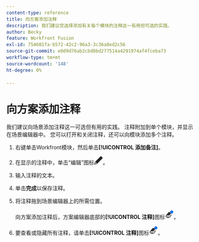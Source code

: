 ```yaml
---
content-type: reference
title: 向方案添加注释
description: 我们建议您选择添加有关每个模块的注释这一有用但可选的实践。
author: Becky
feature: Workfront Fusion
exl-id: 754601fa-b572-42c2-96a3-3c36a8ed2c56
source-git-commit: e0d9d76ab2cbd8bd277514a4291974af4fceba73
workflow-type: tm+mt
source-wordcount: '148'
ht-degree: 0%

---
```


# 向方案添加注释

我们建议向场景添加注释这一可选但有用的实践。 注释附加到单个模块，并显示在场景编辑器中。 您可以打开和关闭注释，还可以向模块添加多个注释。

1. 右键单击Workfront模块，然后单击&#x200B;**[!UICONTROL 添加备注]**。
1. 在显示的注释中，单击“编辑”图标![“编辑”图标](assets/edit-note.png)。
1. 输入注释的文本。
1. 单击&#x200B;**完成**&#x200B;以保存注释。
1. 将注释拖到场景编辑器上的所需位置。

   向方案添加注释后，方案编辑器底部的&#x200B;**[!UICONTROL 注释]**&#x200B;图标![注释图标上会显示一个蓝色圆点，圆点为](assets/notes-icon-w-dot.png)。

1. 要查看或隐藏所有注释，请单击&#x200B;**[!UICONTROL 注释]**&#x200B;图标![带点的注释图标](assets/notes-icon-w-dot.png)。
